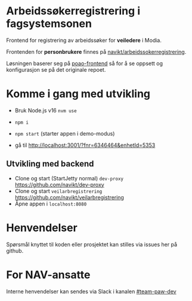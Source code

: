 # Arbeidssøkerregistrering i fagsystemsonen

Frontend for registrering av arbeidssøker for **veiledere** i Modia.

Frontenden for **personbrukere** finnes på [navikt/arbeidssokerregistrering](https://github.com/navikt/arbeidssokerregistrering).

Løsningen baserer seg på [poao-frontend](https://github.com/navikt/poao-frontend) så for å se oppsett og konfigurasjon se på det originale repoet.

# Komme i gang med utvikling

- Bruk Node.js v16 `nvm use`

- `npm i`
- `npm start` (starter appen i demo-modus)
- gå til [http://localhost:3001/?fnr=6346464&enhetId=5353](http://localhost:3001/?fnr=6346464&enhetId=5353)

## Utvikling med backend

- Clone og start (StartJetty normal) `dev-proxy` https://github.com/navikt/dev-proxy
- Clone og start `veilarbregistrering` https://github.com/navikt/veilarbregistrering
- Åpne appen i `localhost:8080`

# Henvendelser

Spørsmål knyttet til koden eller prosjektet kan stilles via issues her på github.

# For NAV-ansatte

Interne henvendelser kan sendes via Slack i kanalen [#team-paw-dev](https://nav-it.slack.com/archives/CLTFAEW75)
